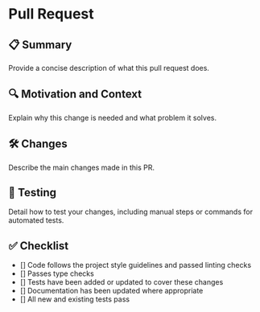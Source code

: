 <!--
Thank you for your contribution! Please fill out the sections below.
-->

# Pull Request

## 📋 Summary
Provide a concise description of what this pull request does.

## 🔍 Motivation and Context
Explain why this change is needed and what problem it solves.

## 🛠 Changes
Describe the main changes made in this PR.

## 🧪 Testing
Detail how to test your changes, including manual steps or commands for automated tests.

## ✅ Checklist
- [] Code follows the project style guidelines and passed linting checks
- [] Passes type checks
- [] Tests have been added or updated to cover these changes
- [] Documentation has been updated where appropriate
- [] All new and existing tests pass